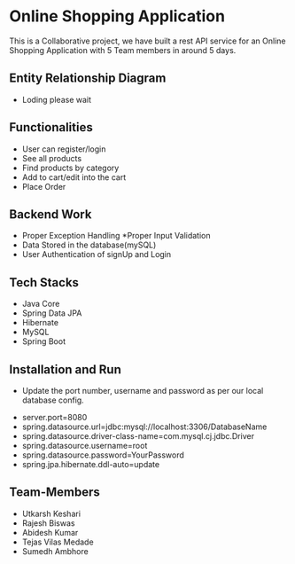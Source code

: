 # Online Shopping Application 

This is a Collaborative project, we have built a rest API service for an Online Shopping Application with 5 Team members in around 5 days.

## Entity Relationship Diagram

 * Loding please wait 




## Functionalities

* User can register/login
* See all products
* Find products by category
* Add to cart/edit into the cart
* Place Order



## Backend Work

 * Proper Exception Handling
 *Proper Input Validation
 * Data Stored in the database(mySQL)
 * User Authentication of signUp and Login

## Tech Stacks
* Java Core
* Spring Data JPA
* Hibernate
* MySQL
* Spring Boot

## Installation and Run
* Update the port number, username and password as per our local database config.

-  server.port=8080
- spring.datasource.url=jdbc:mysql://localhost:3306/DatabaseName
- spring.datasource.driver-class-name=com.mysql.cj.jdbc.Driver
- spring.datasource.username=root
- spring.datasource.password=YourPassword
- spring.jpa.hibernate.ddl-auto=update

## Team-Members

* Utkarsh Keshari
* Rajesh Biswas
* Abidesh Kumar
* Tejas Vilas Medade
* Sumedh Ambhore



